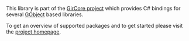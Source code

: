 This library is part of the [GirCore project][gircore] which provides C# bindings for several [GObject][gobject] based libraries.

To get an overview of supported packages and to get started please visit the [project homepage][homepage].

[gircore]: https://github.com/gircore/gir.core
[homepage]: https://gircore.github.io/
[gobject]: https://docs.gtk.org/gobject/